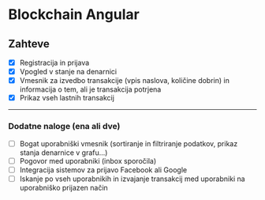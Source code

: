 # Blockchain Angular

## Zahteve

- [x] Registracija in prijava
- [x] Vpogled v stanje na denarnici
- [x] Vmesnik za izvedbo transakcije (vpis naslova, količine dobrin) in informacija o tem, ali je transakcija potrjena
- [x] Prikaz vseh lastnih transakcij

---

### Dodatne naloge (ena ali dve)

- [ ] Bogat uporabniški vmesnik (sortiranje in filtriranje podatkov, prikaz stanja denarnice v grafu...)
- [ ] Pogovor med uporabniki (inbox sporočila)
- [ ] Integracija sistemov za prijavo Facebook ali Google
- [ ] Iskanje po vseh uporabnikih in izvajanje transakcij med uporabniki na uporabniško prijazen način
